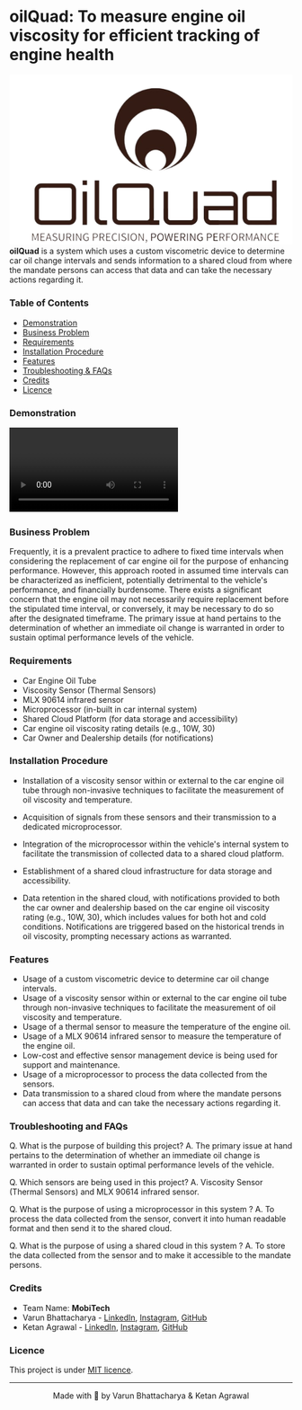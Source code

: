 # **oilQuad**: To measure engine oil viscosity for efficient tracking of engine health


![oilQuad](assets/logo.png)
<br>
**oilQuad** is a system which uses a custom viscometric device to determine car oil change intervals and sends information to a shared cloud from where the mandate persons can access that data and can take the necessary actions regarding it.


### **Table of Contents**
- [Demonstration](#demonstration)
- [Business Problem](#business-problem)
- [Requirements](#requirements)
- [Installation Procedure](#installation-procedure)
- [Features](#features)
- [Troubleshooting &amp; FAQs](#troubleshooting-and-faqs)
- [Credits](#credits)
- [Licence](#licence)


### **Demonstration**
![oilQuad](assets/oilQuad_Presentation.mp4)


### **Business Problem**
Frequently, it is a prevalent practice to adhere to fixed time intervals when considering the replacement of car engine oil for the purpose of enhancing performance. However, this approach rooted in assumed time intervals can be characterized as inefficient, potentially detrimental to the vehicle's performance, and financially burdensome. There exists a significant concern that the engine oil may not necessarily require replacement before the stipulated time interval, or conversely, it may be necessary to do so after the designated timeframe. The primary issue at hand pertains to the determination of whether an immediate oil change is warranted in order to sustain optimal performance levels of the vehicle.

### **Requirements**
- Car Engine Oil Tube
- Viscosity Sensor (Thermal Sensors)
- MLX 90614 infrared sensor
- Microprocessor (in-built in car internal system)
- Shared Cloud Platform (for data storage and accessibility)
- Car engine oil viscosity rating details (e.g., 10W, 30)
- Car Owner and Dealership details (for notifications)

### **Installation Procedure**
- Installation of a viscosity sensor within or external to the car engine oil tube through non-invasive techniques to facilitate the measurement of oil viscosity and temperature.

- Acquisition of signals from these sensors and their transmission to a dedicated microprocessor.

- Integration of the microprocessor within the vehicle's internal system to facilitate the transmission of collected data to a shared cloud platform.

- Establishment of a shared cloud infrastructure for data storage and accessibility.

- Data retention in the shared cloud, with notifications provided to both the car owner and dealership based on the car engine oil viscosity rating (e.g., 10W, 30), which includes values for both hot and cold conditions. Notifications are triggered based on the historical trends in oil viscosity, prompting necessary actions as warranted.


### **Features**
- Usage of a custom viscometric device to determine car oil change intervals.
- Usage of a viscosity sensor within or external to the car engine oil tube through non-invasive techniques to facilitate the measurement of oil viscosity and temperature.
- Usage of a thermal sensor to measure the temperature of the engine oil.
- Usage of a MLX 90614 infrared sensor to measure the temperature of the engine oil.
- Low-cost and effective sensor management device is being used for support and maintenance.
- Usage of a microprocessor to process the data collected from the sensors.
- Data transmission to a shared cloud from where the mandate persons can access that data and can take the necessary actions regarding it.


### **Troubleshooting and FAQs**
Q. What is the purpose of building this project?
A. The primary issue at hand pertains to the determination of whether an immediate oil change is warranted in order to sustain optimal performance levels of the vehicle.

Q. Which sensors are being used in this project?
A. Viscosity Sensor (Thermal Sensors) and MLX 90614 infrared sensor.

Q. What is the purpose of using a microprocessor in this system ?
A. To process the data collected from the sensor, convert it into human readable format and then send it to the shared cloud.

Q. What is the purpose of using a shared cloud in this system ?
A. To store the data collected from the sensor and to make it accessible to the mandate persons.

### **Credits**
- Team Name: **MobiTech**
- Varun Bhattacharya - <a href="https://www.linkedin.com/in/varunbhattacharya/">LinkedIn</a>, <a href="https://www.instagram.com/varunbhattacharya.in/">Instagram</a>, <a href="https://github.com/VarunBhattacharya/">GitHub</a>
- Ketan Agrawal - <a href="https://www.linkedin.com/in/ketan-agrawal-b61a40205/">LinkedIn</a>, <a href="https://www.instagram.com/ketanagrawal_2002/">Instagram</a>, <a href="https://github.com/KetanAgrawal2002">GitHub</a>


### **Licence**
<!-- This project is under <a href="https://mit-license.org/">MIT licence</a>. -->
This project is under <a href="https://github.com/VarunBhattacharya/oilQuad/blob/main/LICENSE">MIT licence</a>.



<hr>
<center>
    <!-- Made with &#10084;&#65039; by Varun Bhattacharya & Ketan Agrawal -->
    Made with &#129504; by Varun Bhattacharya & Ketan Agrawal
</center>